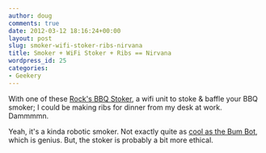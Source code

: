 ```yaml
---
author: doug
comments: true
date: 2012-03-12 18:16:24+00:00
layout: post
slug: smoker-wifi-stoker-ribs-nirvana
title: Smoker + WiFi Stoker + Ribs == Nirvana
wordpress_id: 25
categories:
- Geekery
---
```


With one of these [Rock's BBQ Stoker](https://www.rocksbarbque.com/index.html), a wifi unit to stoke & baffle your BBQ smoker; I could be making ribs for dinner from my desk at work. Dammmmn.

Yeah, it's a kinda robotic smoker. Not exactly quite as [cool as the Bum Bot](http://www.youtube.com/watch?v=gjBXFn4-TSo), which is genius. But, the stoker is probably a bit more ethical.

